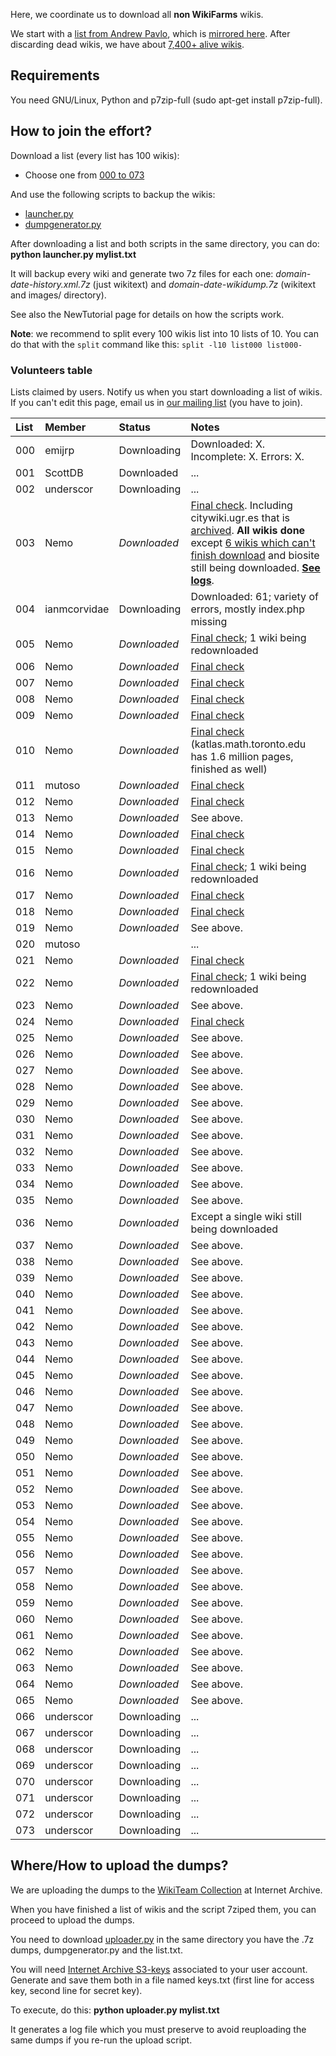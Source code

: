 Here, we coordinate us to download all **non WikiFarms** wikis.

We start with a [list from Andrew Pavlo](http://www.cs.brown.edu/~pavlo/mediawiki/), which is [mirrored here](http://code.google.com/p/wikiteam/source/browse/trunk/listsofwikis/mediawikis_pavlo.csv). After discarding dead wikis, we have about [7,400+ alive wikis](http://code.google.com/p/wikiteam/source/browse/trunk/listsofwikis/mediawikis_pavlo.alive.filtered.txt).

## Requirements ##
You need GNU/Linux, Python and p7zip-full (sudo apt-get install p7zip-full).

## How to join the effort? ##

Download a list (every list has 100 wikis):

  * Choose one from [000 to 073](http://code.google.com/p/wikiteam/source/browse/trunk#trunk%2Fbatchdownload%2Flists)

And use the following scripts to backup the wikis:

  * [launcher.py](http://wikiteam.googlecode.com/svn/trunk/batchdownload/launcher.py)
  * [dumpgenerator.py](http://wikiteam.googlecode.com/svn/trunk/dumpgenerator.py)

After downloading a list and both scripts in the same directory, you can do: **python launcher.py mylist.txt**

It will backup every wiki and generate two 7z files for each one: _domain-date-history.xml.7z_ (just wikitext) and _domain-date-wikidump.7z_ (wikitext and images/ directory).

See also the NewTutorial page for details on how the scripts work.

**Note**: we recommend to split every 100 wikis list into 10 lists of 10. You can do that with the `split` command like this: `split -l10 list000 list000-`

### Volunteers table ###

Lists claimed by users. Notify us when you start downloading a list of wikis. If you can't edit this page, email us in [our mailing list](https://groups.google.com/group/wikiteam-discuss) (you have to join).

| **List** | **Member** | **Status** | **Notes** |
|:---------|:-----------|:-----------|:----------|
| 000      | emijrp     | Downloading | Downloaded: X. Incomplete: X. Errors: X. |
| 001      | ScottDB    | Downloaded |...        |
| 002      | underscor  | Downloading | ...       |
| 003      | Nemo       | _Downloaded_ | [Final check](http://p.defau.lt/?xs2m67fsd6WvOqsgMssN_g). Including citywiki.ugr.es that is [archived](http://archive.org/details/wiki-citywiki.ugr.es). **All wikis done** except [6 wikis which can't finish download](http://p.defau.lt/?YccPGmBR8qh9uf7FAiYnOA) and biosite still being downloaded. **[See logs](https://code.google.com/p/wikiteam/source/browse/trunk/listsofwikis/mediawikis_pavlo_launcherlogs-Nemo.7z)**. |
| 004      | ianmcorvidae | Downloading | Downloaded: 61; variety of errors, mostly index.php missing |
| 005      | Nemo       | _Downloaded_ | [Final check](http://p.defau.lt/?b_5gXJxVTPPzppgd7jxfrg); 1 wiki being redownloaded |
| 006      | Nemo       | _Downloaded_ | [Final check](http://p.defau.lt/?xFZdHVoVpJBhI5fA5icN3g) |
| 007      | Nemo       | _Downloaded_ | [Final check](http://p.defau.lt/?3qpqOZdAwinhcBFqCAg4vg) |
| 008      | Nemo       | _Downloaded_ | [Final check](http://p.defau.lt/?mS38BbpNQteTQZa8AI3mWQ) |
| 009      | Nemo       | _Downloaded_ | [Final check](http://p.defau.lt/?N4iuP5BFsmNjxf1wJ6GLDw) |
| 010      | Nemo       | _Downloaded_ | [Final check](http://p.defau.lt/?cuYNGuhwREQeDJZV0wlu4A) (katlas.math.toronto.edu has 1.6 million pages, finished as well) |
| 011      | mutoso     | _Downloaded_ | [Final check](http://p.defau.lt/?1_xFsDt6XdQMf_b0Ln9Kpg) |
| 012      | Nemo       | _Downloaded_ | [Final check](http://p.defau.lt/?c_BiYqgcaqw3WHpIsYiZYg) |
| 013      | Nemo       | _Downloaded_ | See above. |
| 014      | Nemo       | _Downloaded_ | [Final check](http://p.defau.lt/?_23I5WxxA1Nl420d7e2w6g) |
| 015      | Nemo       | _Downloaded_ | [Final check](http://p.defau.lt/?KwIjaL3YnDFaLZAxguSz5g) |
| 016      | Nemo       | _Downloaded_ | [Final check](http://p.defau.lt/?pivzqD3LC9vLC0v1nIhm9w); 1 wiki being redownloaded |
| 017      | Nemo       | _Downloaded_ | [Final check](http://p.defau.lt/?pacTBWaiBfOGWW00Qdzaew) |
| 018      | Nemo       | _Downloaded_ | [Final check](http://p.defau.lt/?KKDffMa_VX02rRGU91qY5g) |
| 019      | Nemo       | _Downloaded_ | See above. |
| 020      | mutoso     |            | ...       |
| 021      | Nemo       | _Downloaded_ | [Final check](http://p.defau.lt/?nu9Pm6nZ5viT6JXNaHcKBQ) |
| 022      | Nemo       | _Downloaded_ | [Final check](http://p.defau.lt/?_ftjeMHPvKfSLYaq7RbvOQ); 1 wiki being redownloaded |
| 023      | Nemo       | _Downloaded_ | See above. |
| 024      | Nemo       | _Downloaded_ | [Final check](http://p.defau.lt/?_IPvyVEBJa2UuoVzUM2Yag) |
| 025      | Nemo       | _Downloaded_ | See above. |
| 026      | Nemo       | _Downloaded_ | See above. |
| 027      | Nemo       | _Downloaded_ | See above. |
| 028      | Nemo       | _Downloaded_ | See above. |
| 029      | Nemo       | _Downloaded_ | See above. |
| 030      | Nemo       | _Downloaded_ | See above. |
| 031      | Nemo       | _Downloaded_ | See above. |
| 032      | Nemo       | _Downloaded_ | See above. |
| 033      | Nemo       | _Downloaded_ | See above. |
| 034      | Nemo       | _Downloaded_ | See above. |
| 035      | Nemo       | _Downloaded_ | See above. |
| 036      | Nemo       | _Downloaded_ | Except a single wiki still being downloaded |
| 037      | Nemo       | _Downloaded_ | See above. |
| 038      | Nemo       | _Downloaded_ | See above. |
| 039      | Nemo       | _Downloaded_ | See above. |
| 040      | Nemo       | _Downloaded_ | See above. |
| 041      | Nemo       | _Downloaded_ | See above. |
| 042      | Nemo       | _Downloaded_ | See above. |
| 043      | Nemo       | _Downloaded_ | See above. |
| 044      | Nemo       | _Downloaded_ | See above. |
| 045      | Nemo       | _Downloaded_ | See above. |
| 046      | Nemo       | _Downloaded_ | See above. |
| 047      | Nemo       | _Downloaded_ | See above. |
| 048      | Nemo       | _Downloaded_ | See above. |
| 049      | Nemo       | _Downloaded_ | See above. |
| 050      | Nemo       | _Downloaded_ | See above. |
| 051      | Nemo       | _Downloaded_ | See above. |
| 052      | Nemo       | _Downloaded_ | See above. |
| 053      | Nemo       | _Downloaded_ | See above. |
| 054      | Nemo       | _Downloaded_ | See above. |
| 055      | Nemo       | _Downloaded_ | See above. |
| 056      | Nemo       | _Downloaded_ | See above. |
| 057      | Nemo       | _Downloaded_ | See above. |
| 058      | Nemo       | _Downloaded_ | See above. |
| 059      | Nemo       | _Downloaded_ | See above. |
| 060      | Nemo       | _Downloaded_ | See above. |
| 061      | Nemo       | _Downloaded_ | See above. |
| 062      | Nemo       | _Downloaded_ | See above. |
| 063      | Nemo       | _Downloaded_ | See above. |
| 064      | Nemo       | _Downloaded_ | See above. |
| 065      | Nemo       | _Downloaded_ | See above. |
| 066      | underscor  | Downloading | ...       |
| 067      | underscor  | Downloading | ...       |
| 068      | underscor  | Downloading | ...       |
| 069      | underscor  | Downloading | ...       |
| 070      | underscor  | Downloading | ...       |
| 071      | underscor  | Downloading | ...       |
| 072      | underscor  | Downloading | ...       |
| 073      | underscor  | Downloading | ...       |

## Where/How to upload the dumps? ##

We are uploading the dumps to the [WikiTeam Collection](http://archive.org/details/wikiteam) at Internet Archive.

When you have finished a list of wikis and the script 7ziped them, you can proceed to upload the dumps.

You need to download [uploader.py](http://code.google.com/p/wikiteam/source/browse/trunk/uploader.py) in the same directory you have the .7z dumps, dumpgenerator.py and the list.txt.

You will need [Internet Archive S3-keys](http://archive.org/account/s3.php) associated to your user account. Generate and save them both in a file named keys.txt (first line for access key, second line for secret key).

To execute, do this: **python uploader.py mylist.txt**

It generates a log file which you must preserve to avoid reuploading the same dumps if you re-run the upload script.